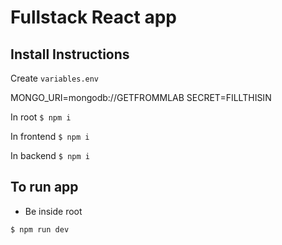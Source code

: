 # Fullstack React app

## Install Instructions


Create `variables.env`

MONGO_URI=mongodb://GETFROMMLAB
SECRET=FILLTHISIN

In root
`$ npm i`

In frontend
`$ npm i`

In backend
`$ npm i`

## To run app
* Be inside root

`$ npm run dev`
